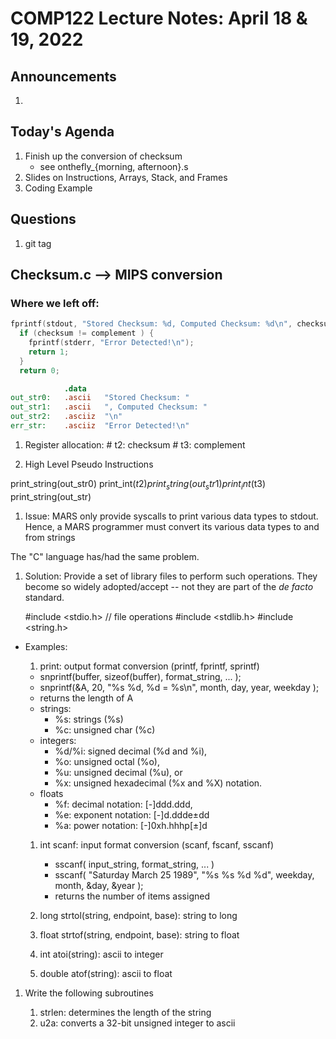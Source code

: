 # COMP122 Lecture Notes: April 18 & 19, 2022

## Announcements
   1. 

## Today's Agenda
   1. Finish up the conversion of checksum
      - see onthefly_{morning, afternoon}.s
   1. Slides on Instructions, Arrays, Stack, and Frames
   1. Coding Example

## Questions
   1. git tag       

## Checksum.c --> MIPS conversion

### Where we left off:

```c
fprintf(stdout, "Stored Checksum: %d, Computed Checksum: %d\n", checksum, complement);
  if (checksum != complement ) {
    fprintf(stderr, "Error Detected!\n"); 
    return 1;
  }
  return 0;
```

```mips
            .data
out_str0:   .ascii   "Stored Checksum: "
out_str1:   .ascii   ", Computed Checksum: "
out_str2:   .asciiz  "\n"
err_str:    .asciiz  "Error Detected!\n"
```

1. Register allocation:
\# t2: checksum
\# t3: complement

1. High Level Pseudo Instructions

print_string(out_str0)
print_int($t2)
print_string(out_str1)
print_int($t3)
print_string(out_str)

1. Issue:
MARS only provide syscalls to print various data types to stdout.
Hence, a MARS programmer must convert its various data types to and from strings

The "C" language has/had the same problem.

1. Solution:
Provide a set of library files to perform such operations.
They become so widely adopted/accept -- not they are part of the _de facto_ standard.

    #include <stdio.h>              // file operations
    #include <stdlib.h>
    #include <string.h>

  * Examples:
    1. print: output format conversion (printf, fprintf, sprintf)
      - snprintf(buffer, sizeof(buffer), format_string, ... );
      - snprintf(&A, 20, "%s %d, %d = %s\n", month, day, year, weekday );
      - returns the length of A
      - strings:
        - %s: strings (%s)
        - %c: unsigned char (%c)
      - integers:
        - %d/%i: signed decimal (%d and %i), 
        - %o: unsigned octal (%o), 
        - %u: unsigned decimal (%u), or 
        - %x: unsigned hexadecimal (%x and %X) notation.
      - floats
        - %f: decimal notation: [-]ddd.ddd,
        - %e: exponent notation: [-]d.ddde±dd 
        - %a: power notation:  [-]0xh.hhhp[±]d

    1. int scanf: input format conversion  (scanf, fscanf, sscanf)
       - sscanf( input_string, format_string, ... )
       - sscanf( "Saturday March 25 1989", "%s %s %d %d", weekday, month, &day, &year );
       - returns the number of items assigned

    1. long strtol(string, endpoint, base): string to long
    1. float strtof(string, endpoint, base): string to float 
    1. int atoi(string): ascii to integer
    1. double atof(string): ascii to float

1. Write the following subroutines

   1. strlen: determines the length of the string
   1. u2a: converts a 32-bit unsigned integer to ascii

